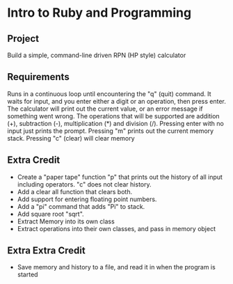 # Intro to Ruby and Programming

## Project

Build a simple, command-line driven RPN (HP style) calculator

## Requirements

Runs in a continuous loop until encountering the "q" (quit) command. It waits for input, and you enter either a digit or an operation, then press enter. The calculator will print out the current value, or an error message if something went wrong. The operations that will be supported are addition (+), subtraction (-), multiplication (*) and division (/). Pressing enter with no input just prints the prompt. Pressing "m" prints out the current memory stack. Pressing "c" (clear) will clear memory

## Extra Credit

* Create a "paper tape" function "p" that prints out the history of all input including operators. "c" does not clear history.
* Add a clear all function that clears both.
* Add support for entering floating point numbers.
* Add a "pi" command that adds "Pi" to stack.
* Add square root "sqrt".
* Extract Memory into its own class
* Extract operations into their own classes, and pass in memory object

## Extra Extra Credit

* Save memory and history to a file, and read it in when the program is started
